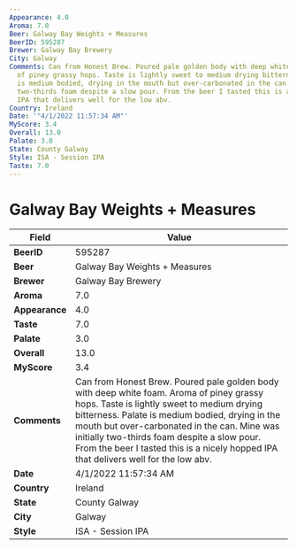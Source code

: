 ```yaml
---
Appearance: 4.0
Aroma: 7.0
Beer: Galway Bay Weights + Measures
BeerID: 595287
Brewer: Galway Bay Brewery
City: Galway
Comments: Can from Honest Brew. Poured pale golden body with deep white foam. Aroma
  of piney grassy hops. Taste is lightly sweet to medium drying bitterness. Palate
  is medium bodied, drying in the mouth but over-carbonated in the can. Mine was initially
  two-thirds foam despite a slow pour. From the beer I tasted this is a nicely hopped
  IPA that delivers well for the low abv.
Country: Ireland
Date: '"4/1/2022 11:57:34 AM"'
MyScore: 3.4
Overall: 13.0
Palate: 3.0
State: County Galway
Style: ISA - Session IPA
Taste: 7.0
---
```


# Galway Bay Weights + Measures

| Field         | Value |
|---------------|-------|
| **BeerID** | 595287 |
| **Beer** | Galway Bay Weights + Measures |
| **Brewer** | Galway Bay Brewery |
| **Aroma** | 7.0 |
| **Appearance** | 4.0 |
| **Taste** | 7.0 |
| **Palate** | 3.0 |
| **Overall** | 13.0 |
| **MyScore** | 3.4 |
| **Comments** | Can from Honest Brew. Poured pale golden body with deep white foam. Aroma of piney grassy hops. Taste is lightly sweet to medium drying bitterness. Palate is medium bodied, drying in the mouth but over-carbonated in the can. Mine was initially two-thirds foam despite a slow pour. From the beer I tasted this is a nicely hopped IPA that delivers well for the low abv. |
| **Date** | 4/1/2022 11:57:34 AM |
| **Country** | Ireland |
| **State** | County Galway |
| **City** | Galway |
| **Style** | ISA - Session IPA |

